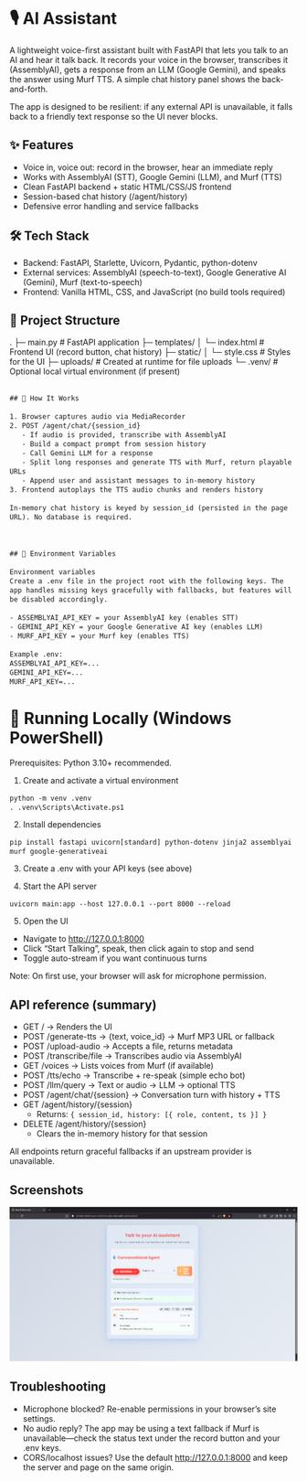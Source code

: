 # 🎙️  AI Assistant

A lightweight voice-first assistant built with FastAPI that lets you talk to an AI and hear it talk back. It records your voice in the browser, transcribes it (AssemblyAI), gets a response from an LLM (Google Gemini), and speaks the answer using Murf TTS. A simple chat history panel shows the back-and-forth.

The app is designed to be resilient: if any external API is unavailable, it falls back to a friendly text response so the UI never blocks.

## ✨ Features

- Voice in, voice out: record in the browser, hear an immediate reply
- Works with AssemblyAI (STT), Google Gemini (LLM), and Murf (TTS)
- Clean FastAPI backend + static HTML/CSS/JS frontend
- Session-based chat history (/agent/history)
- Defensive error handling and service fallbacks


## 🛠 Tech Stack

- Backend: FastAPI, Starlette, Uvicorn, Pydantic, python-dotenv
- External services: AssemblyAI (speech-to-text), Google Generative AI (Gemini), Murf (text-to-speech)
- Frontend: Vanilla HTML, CSS, and JavaScript (no build tools required)


## 📂 Project Structure

.
├─ main.py                   # FastAPI application
├─ templates/
│  └─ index.html             # Frontend UI (record button, chat history)
├─ static/
│  └─ style.css              # Styles for the UI
├─ uploads/                  # Created at runtime for file uploads
└─ .venv/                    # Optional local virtual environment (if present)
```

## 🔄 How It Works

1. Browser captures audio via MediaRecorder
2. POST /agent/chat/{session_id}
   - If audio is provided, transcribe with AssemblyAI
   - Build a compact prompt from session history
   - Call Gemini LLM for a response
   - Split long responses and generate TTS with Murf, return playable URLs
   - Append user and assistant messages to in-memory history
3. Frontend autoplays the TTS audio chunks and renders history

In-memory chat history is keyed by session_id (persisted in the page URL). No database is required.



## 🔑 Environment Variables

Environment variables
Create a .env file in the project root with the following keys. The app handles missing keys gracefully with fallbacks, but features will be disabled accordingly.

- ASSEMBLYAI_API_KEY = your AssemblyAI key (enables STT)
- GEMINI_API_KEY = your Google Generative AI key (enables LLM)
- MURF_API_KEY = your Murf key (enables TTS)

Example .env:
ASSEMBLYAI_API_KEY=...
GEMINI_API_KEY=...
MURF_API_KEY=...
```


# 🚀 Running Locally (Windows PowerShell)
Prerequisites: Python 3.10+ recommended.

1) Create and activate a virtual environment
```
python -m venv .venv
. .venv\Scripts\Activate.ps1
```

2) Install dependencies
```
pip install fastapi uvicorn[standard] python-dotenv jinja2 assemblyai murf google-generativeai
```

3) Create a .env with your API keys (see above)

4) Start the API server
```
uvicorn main:app --host 127.0.0.1 --port 8000 --reload
```

5) Open the UI
- Navigate to http://127.0.0.1:8000
- Click “Start Talking”, speak, then click again to stop and send
- Toggle auto-stream if you want continuous turns

Note: On first use, your browser will ask for microphone permission.


## API reference (summary)
- GET  /                      → Renders the UI
- POST /generate-tts          → {text, voice_id} → Murf MP3 URL or fallback
- POST /upload-audio          → Accepts a file, returns metadata
- POST /transcribe/file       → Transcribes audio via AssemblyAI
- GET  /voices                → Lists voices from Murf (if available)
- POST /tts/echo              → Transcribe + re-speak (simple echo bot)
- POST /llm/query             → Text or audio → LLM → optional TTS
- POST /agent/chat/{session}  → Conversation turn with history + TTS
- GET  /agent/history/{session}
  - Returns: `{ session_id, history: [{ role, content, ts }] }`
- DELETE /agent/history/{session}
  - Clears the in-memory history for that session

All endpoints return graceful fallbacks if an upstream provider is unavailable.


## Screenshots

![Murf AI Voice Suite UI](images/day12.png)


## Troubleshooting
- Microphone blocked? Re-enable permissions in your browser’s site settings.
- No audio reply? The app may be using a text fallback if Murf is unavailable—check the status text under the record button and your .env keys.
- CORS/localhost issues? Use the default http://127.0.0.1:8000 and keep the server and page on the same origin.




